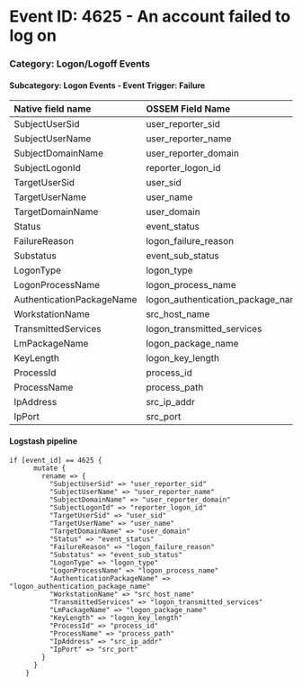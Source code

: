 # Event ID: 4625 - An account failed to log on
### Category: Logon/Logoff Events
#### Subcategory: Logon Events - Event Trigger: Failure

|Native field name            |OSSEM Field Name                   |
|:----------------------------|:----------------------------------|
| SubjectUserSid              | user_reporter_sid                 |
| SubjectUserName             | user_reporter_name                |
| SubjectDomainName           | user_reporter_domain              |
| SubjectLogonId              | reporter_logon_id                 |
| TargetUserSid               | user_sid                          |
| TargetUserName              | user_name                         |
| TargetDomainName            | user_domain                       |
| Status                      | event_status                      | 
| FailureReason               | logon_failure_reason              | 
| Substatus                   | event_sub_status                  | 
| LogonType                   | logon_type                        | 
| LogonProcessName            | logon_process_name                | 
| AuthenticationPackageName   | logon_authentication_package_name | 
| WorkstationName             | src_host_name                     |
| TransmittedServices         | logon_transmitted_services        |
| LmPackageName               | logon_package_name                |
| KeyLength                   | logon_key_length                  |
| ProcessId                   | process_id                        |
| ProcessName                 | process_path                      |
| IpAddress                   | src_ip_addr                       |
| IpPort                      | src_port                          |

#### Logstash pipeline

```
if [event_id] == 4625 {
      mutate {
        rename => {
          "SubjectUserSid" => "user_reporter_sid"
          "SubjectUserName" => "user_reporter_name"
          "SubjectDomainName" => "user_reporter_domain"
          "SubjectLogonId" => "reporter_logon_id"
          "TargetUserSid" => "user_sid"
          "TargetUserName" => "user_name"
          "TargetDomainName" => "user_domain"
          "Status" => "event_status"
          "FailureReason" => "logon_failure_reason"
          "Substatus" => "event_sub_status" 
          "LogonType" => "logon_type"
          "LogonProcessName" => "logon_process_name"
          "AuthenticationPackageName" => "logon_authentication_package_name"
          "WorkstationName" => "src_host_name"
          "TransmittedServices" => "logon_transmitted_services"
          "LmPackageName" => "logon_package_name"
          "KeyLength" => "logon_key_length"
          "ProcessId" => "process_id"
          "ProcessName" => "process_path"
          "IpAddress" => "src_ip_addr"
          "IpPort" => "src_port"
        }
      }
    }
```